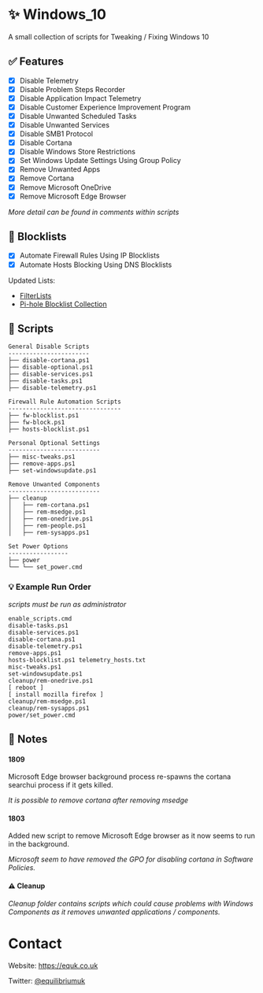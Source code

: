 # :sparkles: Windows_10

A small collection of scripts for Tweaking / Fixing Windows 10

## :white_check_mark: Features

- [x] Disable Telemetry
- [x] Disable Problem Steps Recorder
- [x] Disable Application Impact Telemetry
- [x] Disable Customer Experience Improvement Program
- [x] Disable Unwanted Scheduled Tasks
- [x] Disable Unwanted Services
- [x] Disable SMB1 Protocol
- [x] Disable Cortana
- [x] Disable Windows Store Restrictions
- [x] Set Windows Update Settings Using Group Policy
- [x] Remove Unwanted Apps
- [x] Remove Cortana
- [x] Remove Microsoft OneDrive
- [x] Remove Microsoft Edge Browser

*More detail can be found in comments within scripts*

##  :page_with_curl: Blocklists

- [x] Automate Firewall Rules Using IP Blocklists
- [x] Automate Hosts Blocking Using DNS Blocklists

Updated Lists:

- [FilterLists](https://github.com/collinbarrett/FilterLists)
- [Pi-hole Blocklist Collection](https://firebog.net/)

## :page_facing_up: Scripts

    General Disable Scripts
    -----------------------
    ├── disable-cortana.ps1
    ├── disable-optional.ps1
    ├── disable-services.ps1
    ├── disable-tasks.ps1
    ├── disable-telemetry.ps1

    Firewall Rule Automation Scripts
    --------------------------------
    ├── fw-blocklist.ps1
    ├── fw-block.ps1
    ├── hosts-blocklist.ps1

    Personal Optional Settings
    --------------------------
    ├── misc-tweaks.ps1
    ├── remove-apps.ps1
    ├── set-windowsupdate.ps1

    Remove Unwanted Components
    --------------------------
    ├── cleanup
    │   ├── rem-cortana.ps1
    │   ├── rem-msedge.ps1
    │   ├── rem-onedrive.ps1
    │   ├── rem-people.ps1
    │   ├── rem-sysapps.ps1

    Set Power Options
    -----------------
    ├── power
    └── └── set_power.cmd

### :bulb: Example Run Order

*scripts must be run as administrator*

    enable_scripts.cmd
    disable-tasks.ps1
    disable-services.ps1
    disable-cortana.ps1
    disable-telemetry.ps1
    remove-apps.ps1
    hosts-blocklist.ps1 telemetry_hosts.txt
    misc-tweaks.ps1
    set-windowsupdate.ps1
    cleanup/rem-onedrive.ps1
    [ reboot ]
    [ install mozilla firefox ]
    cleanup/rem-msedge.ps1
    cleanup/rem-sysapps.ps1
    power/set_power.cmd

## :memo: Notes

#### 1809

Microsoft Edge browser background process re-spawns the cortana searchui process if it gets killed.

*It is possible to remove cortana after removing msedge*

#### 1803

Added new script to remove Microsoft Edge browser as it now seems to run in the background.

*Microsoft seem to have removed the GPO for disabling cortana in Software Policies.*

#### :warning: Cleanup

*Cleanup folder contains scripts which could cause problems with Windows Components as it removes unwanted applications / components.*

# Contact

Website: https://equk.co.uk

Twitter: [@equilibriumuk](https://twitter.com/equilibriumuk)

